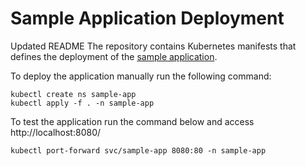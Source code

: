 # Sample Application Deployment


Updated README
The repository contains Kubernetes manifests that defines the deployment of the
[sample application](https://github.com/gitopsbook/sample-app).

To deploy the application manually run the following command:

```
kubectl create ns sample-app
kubectl apply -f . -n sample-app
```

To test the application run the command below and access http://localhost:8080/

```
kubectl port-forward svc/sample-app 8080:80 -n sample-app
```
